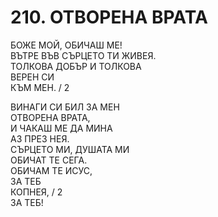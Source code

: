 # 210. ОТВОРЕНА ВРАТА  
  
БОЖЕ МОЙ, ОБИЧАШ МЕ!  
ВЪТРЕ ВЪВ СЪРЦЕТО ТИ ЖИВЕЯ.  
ТОЛКОВА ДОБЪР И ТОЛКОВА  
ВЕРЕН СИ  
КЪМ МЕН. / 2  
  
ВИНАГИ СИ БИЛ ЗА МЕН  
ОТВОРЕНА ВРАТА,  
И ЧАКАШ МЕ ДА МИНА  
АЗ ПРЕЗ НЕЯ.  
СЪРЦЕТО МИ, ДУШАТА МИ  
ОБИЧАТ ТЕ СЕГА.  
ОБИЧАМ ТЕ ИСУС,  
ЗА ТЕБ  
КОПНЕЯ, / 2  
ЗА ТЕБ!  


<DownloadsButton pdf="/pdf/210-otvorena-vrata.pdf" />

<DownloadChordsButton pdf="/chords/210-otvorena-vrata_akord.pdf"/>
